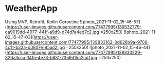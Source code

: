 # WeatherApp
Using MVP, Retrofit, Kotlin Coroutine
![photo_2021-11-02_15-46-57](https://user-images.githubusercontent.com/77477995/139832779-ca9019dd-4977-441f-a9d9-d74d7a4ed7c2.jpg =250x250) 
![photo_2021-11-02_15-47-03](https://user-images.githubusercontent.com/77477995/139833162-8d626b9a-9706-4c11-b32a-d0807e195ad2.jpg =250x250) 
![photo_2021-11-02_15-46-44](https://user-images.githubusercontent.com/77477995/139833229-326a3cca-14f5-4e73-b631-7359d15c2cdf.jpg =250x250) 


